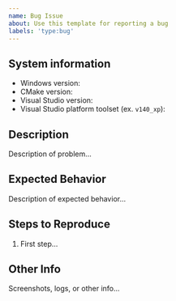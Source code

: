 ```yaml
---
name: Bug Issue
about: Use this template for reporting a bug
labels: 'type:bug'
---
```


## System information

- Windows version:
- CMake version:
- Visual Studio version:
- Visual Studio platform toolset (ex. `v140_xp`):

## Description

Description of problem...

## Expected Behavior

Description of expected behavior...

## Steps to Reproduce

1. First step...

## Other Info

Screenshots, logs, or other info...